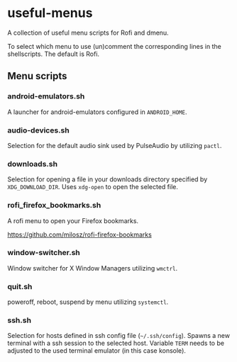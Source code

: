 # useful-menus
A collection of useful menu scripts for Rofi and dmenu.

To select which menu to use (un)comment the corresponding lines in the shellscripts. The default is Rofi.

## Menu scripts
### android-emulators.sh

A launcher for android-emulators configured in `ANDROID_HOME`.

### audio-devices.sh

Selection for the default audio sink used by PulseAudio by utilizing ```pactl```.

### downloads.sh

Selection for opening a file in your downloads directory specified by `XDG_DOWNLOAD_DIR`. Uses `xdg-open` to open the selected file.

### rofi_firefox_bookmarks.sh

A rofi menu to open your Firefox bookmarks. 

https://github.com/milosz/rofi-firefox-bookmarks

### window-switcher.sh

Window switcher for X Window Managers utilizing ```wmctrl```.

### quit.sh

poweroff, reboot, suspend by menu utilizing ```systemctl```.

### ssh.sh

Selection for hosts defined in ssh config file (```~/.ssh/config```). Spawns a new terminal with a ssh session to the selected host. Variable ```TERM``` needs to be adjusted to the used terminal emulator (in this case konsole).

